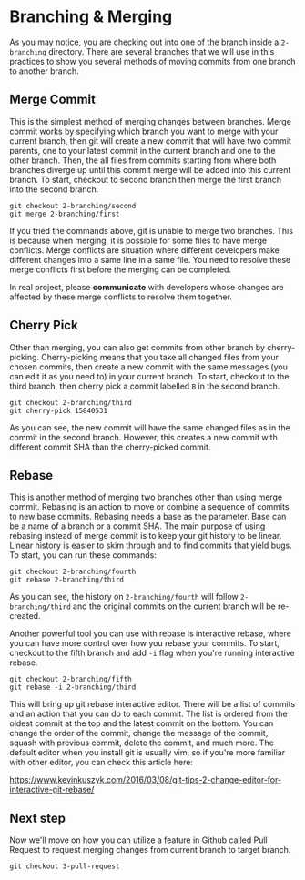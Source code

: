 # Branching & Merging

As you may notice, you are checking out into one of the branch inside a `2-branching` directory. There are several branches that we will use in this practices to show you several methods of moving commits from one branch to another branch.

## Merge Commit

This is the simplest method of merging changes between branches. Merge commit works by specifying which branch you want to merge with your current branch, then git will create a new commit that will have two commit parents, one to your latest commit in the current branch and one to the other branch. Then, the all files from commits starting from where both branches diverge up until this commit merge will be added into this current branch. To start, checkout to second branch then merge the first branch into the second branch.

```console
git checkout 2-branching/second
git merge 2-branching/first
```

If you tried the commands above, git is unable to merge two branches. This is because when merging, it is possible for some files to have merge conflicts. Merge conflicts are situation where different developers make different changes into a same line in a same file. You need to resolve these merge conflicts first before the merging can be completed.

In real project, please **communicate** with developers whose changes are affected by these merge conflicts to resolve them together.

## Cherry Pick

Other than merging, you can also get commits from other branch by cherry-picking. Cherry-picking means that you take all changed files from your chosen commits, then create a new commit with the same messages (you can edit it as you need to) in your current branch. To start, checkout to the third branch, then cherry pick a commit labelled `B` in the second branch.

```console
git checkout 2-branching/third
git cherry-pick 15840531
```

As you can see, the new commit will have the same changed files as in the commit in the second branch. However, this creates a new commit with different commit SHA than the cherry-picked commit.

## Rebase

This is another method of merging two branches other than using merge commit. Rebasing is an action to move or combine a sequence of commits to new base commits. Rebasing needs a base as the parameter. Base can be a name of a branch or a commit SHA. The main purpose of using rebasing instead of merge commit is to keep your git history to be linear. Linear history is easier to skim through and to find commits that yield bugs. To start, you can run these commands:

```console
git checkout 2-branching/fourth
git rebase 2-branching/third
```

As you can see, the history on `2-branching/fourth` will follow `2-branching/third` and the original commits on the current branch will be re-created.

Another powerful tool you can use with rebase is interactive rebase, where you can have more control over how you rebase your commits. To start, checkout to the fifth branch and add `-i` flag when you're running interactive rebase.

```console
git checkout 2-branching/fifth
git rebase -i 2-branching/third
```

This will bring up git rebase interactive editor. There will be a list of commits and an action that you can do to each commit. The list is ordered from the oldest commit at the top and the latest commit on the bottom. You can change the order of the commit, change the message of the commit, squash with previous commit, delete the commit, and much more. The default editor when you install git is usually vim, so if you're more familiar with other editor, you can check this article here:

https://www.kevinkuszyk.com/2016/03/08/git-tips-2-change-editor-for-interactive-git-rebase/

## Next step

Now we'll move on how you can utilize a feature in Github called Pull Request to request merging changes from current branch to target branch.

```console
git checkout 3-pull-request
```